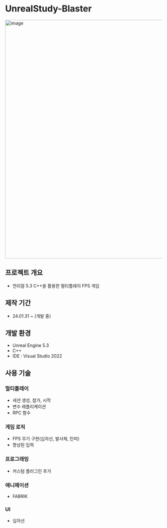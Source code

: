 # UnrealStudy-Blaster

<img width="765" alt="image" src="https://github.com/huzi2/UnrealStudy-Blaster/assets/31639085/3beb7b00-3725-408b-8668-06671b06e428">

## 프로젝트 개요

- 언리얼 5.3 C++을 활용한 멀티플레이 FPS 게임
  
## 제작 기간

- 24.01.31 ~ (개발 중)

## 개발 환경

- Unreal Engine 5.3
- C++
- IDE : Visual Studio 2022

## 사용 기술

### 멀티플레이
- 세션 생성, 참가, 시작
- 변수 레플리케이션
- RPC 함수

### 게임 로직
- FPS 무기 구현(십자선, 발사체, 탄피)
- 향상된 입력

### 프로그래밍
- 커스텀 플러그인 추가

### 애니메이션
- FABRIK

### UI
- 십자선
